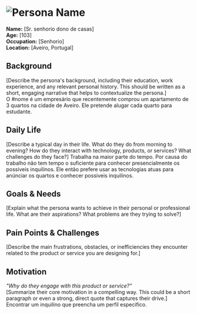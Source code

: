 # ![Persona Name](personas/senhorio.png)  
**Name:** [Sr. senhorio dono de casas]  
**Age:** [103]  
**Occupation:** [Senhorio]  
**Location:** [Aveiro, Portugal]  

## Background  
[Describe the persona's background, including their education, work experience, and any relevant personal history. This should be written as a short, engaging narrative that helps to contextualize the persona.]  
O #nome é um empresário que recentemente comprou um apartamento de 3 quartos na cidade de Aveiro. Ele pretende alugar cada quarto para estudante.

## Daily Life  
[Describe a typical day in their life. What do they do from morning to evening? How do they interact with technology, products, or services? What challenges do they face?]
Trabalha na maior parte do tempo. Por causa do trabalho não tem tempo o suficiente para conhecer presencialmente os possiveis inquilinos. Ele então prefere usar as tecnologias atuas para anúnciar os quartos e conhecer possiveis inquilinos.

## Goals & Needs  
[Explain what the persona wants to achieve in their personal or professional life. What are their aspirations? What problems are they trying to solve?]  

## Pain Points & Challenges  
[Describe the main frustrations, obstacles, or inefficiencies they encounter related to the product or service you are designing for.]  

## Motivation  
*"Why do they engage with this product or service?"*  
[Summarize their core motivation in a compelling way. This could be a short paragraph or even a strong, direct quote that captures their drive.]  
Encontrar um inquilino que preencha um perfil especifico.
